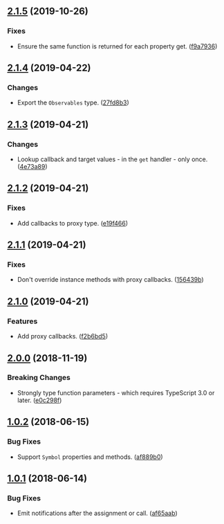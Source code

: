 <a name="2.1.5"></a>
## [2.1.5](https://github.com/cartant/rxjs-observe/compare/v2.1.4...v2.1.5) (2019-10-26)

### Fixes

* Ensure the same function is returned for each property get. ([f9a7936](https://github.com/cartant/rxjs-observe/commit/f9a7936))

<a name="2.1.4"></a>
## [2.1.4](https://github.com/cartant/rxjs-observe/compare/v2.1.3...v2.1.4) (2019-04-22)

### Changes

* Export the `Observables` type. ([27fd8b3](https://github.com/cartant/rxjs-observe/commit/27fd8b3))

<a name="2.1.3"></a>
## [2.1.3](https://github.com/cartant/rxjs-observe/compare/v2.1.2...v2.1.3) (2019-04-21)

### Changes

* Lookup callback and target values - in the `get` handler - only once. ([4e73a89](https://github.com/cartant/rxjs-observe/commit/4e73a89))

<a name="2.1.2"></a>
## [2.1.2](https://github.com/cartant/rxjs-observe/compare/v2.1.1...v2.1.2) (2019-04-21)

### Fixes

* Add callbacks to proxy type. ([e19f466](https://github.com/cartant/rxjs-observe/commit/e19f466))

<a name="2.1.1"></a>
## [2.1.1](https://github.com/cartant/rxjs-observe/compare/v2.1.0...v2.1.1) (2019-04-21)

### Fixes

* Don't override instance methods with proxy callbacks. ([156439b](https://github.com/cartant/rxjs-observe/commit/156439b))

<a name="2.1.0"></a>
## [2.1.0](https://github.com/cartant/rxjs-observe/compare/v2.0.0...v2.1.0) (2019-04-21)

### Features

* Add proxy callbacks. ([f2b6bd5](https://github.com/cartant/rxjs-observe/commit/f2b6bd5))

<a name="2.0.0"></a>
## [2.0.0](https://github.com/cartant/rxjs-observe/compare/v1.0.2...v2.0.0) (2018-11-19)

### Breaking Changes

* Strongly type function parameters - which requires TypeScript 3.0 or later. ([e0c298f](https://github.com/cartant/rxjs-observe/commit/e0c298f))

<a name="1.0.2"></a>
## [1.0.2](https://github.com/cartant/rxjs-observe/compare/v1.0.1...v1.0.2) (2018-06-15)

### Bug Fixes

* Support `Symbol` properties and methods. ([af889b0](https://github.com/cartant/rxjs-observe/commit/af889b0))

<a name="1.0.1"></a>
## [1.0.1](https://github.com/cartant/rxjs-observe/compare/v1.0.0...v1.0.1) (2018-06-14)

### Bug Fixes

* Emit notifications after the assignment or call. ([af65aab](https://github.com/cartant/rxjs-observe/commit/af65aab))